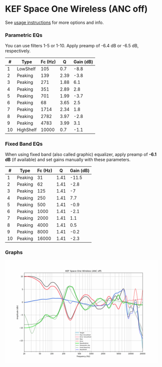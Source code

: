 # KEF Space One Wireless (ANC off)
See [usage instructions](https://github.com/jaakkopasanen/AutoEq#usage) for more options and info.

### Parametric EQs
You can use filters 1-5 or 1-10. Apply preamp of -6.4 dB or -6.5 dB, respectively.

|   # | Type      |   Fc (Hz) |    Q |   Gain (dB) |
|-----|-----------|-----------|------|-------------|
|   1 | LowShelf  |       105 | 0.7  |        -8.8 |
|   2 | Peaking   |       139 | 2.39 |        -3.8 |
|   3 | Peaking   |       271 | 1.88 |         6.1 |
|   4 | Peaking   |       351 | 2.89 |         2.8 |
|   5 | Peaking   |       701 | 1.99 |        -3.7 |
|   6 | Peaking   |        68 | 3.65 |         2.5 |
|   7 | Peaking   |      1714 | 2.34 |         1.8 |
|   8 | Peaking   |      2782 | 3.97 |        -2.8 |
|   9 | Peaking   |      4783 | 3.99 |         3.1 |
|  10 | HighShelf |     10000 | 0.7  |        -1.1 |

### Fixed Band EQs
When using fixed band (also called graphic) equalizer, apply preamp of **-6.1 dB** (if available) and set gains manually with these parameters.

|   # | Type    |   Fc (Hz) |    Q |   Gain (dB) |
|-----|---------|-----------|------|-------------|
|   1 | Peaking |        31 | 1.41 |       -11.5 |
|   2 | Peaking |        62 | 1.41 |        -2.8 |
|   3 | Peaking |       125 | 1.41 |        -7   |
|   4 | Peaking |       250 | 1.41 |         7.7 |
|   5 | Peaking |       500 | 1.41 |        -0.9 |
|   6 | Peaking |      1000 | 1.41 |        -2.1 |
|   7 | Peaking |      2000 | 1.41 |         1.1 |
|   8 | Peaking |      4000 | 1.41 |         0.5 |
|   9 | Peaking |      8000 | 1.41 |        -0.2 |
|  10 | Peaking |     16000 | 1.41 |        -2.3 |

### Graphs
![](./KEF%20Space%20One%20Wireless%20(ANC%20off).png)

